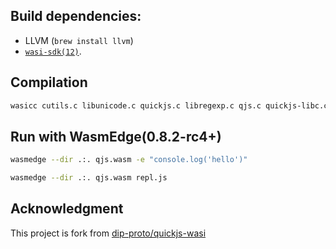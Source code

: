 ## Build dependencies:
- LLVM (`brew install llvm`)
- [`wasi-sdk(12)`](https://github.com/WebAssembly/wasi-sdk/releases).

## Compilation

```sh
wasicc cutils.c libunicode.c quickjs.c libregexp.c qjs.c quickjs-libc.c -o qjs.wasm -DCONFIG_VERSION='"version"' -D_WASI_EMULATED_SIGNAL -lwasi-emulated-signal -O3
```

## Run with WasmEdge(0.8.2-rc4+)

```sh
wasmedge --dir .:. qjs.wasm -e "console.log('hello')"

wasmedge --dir .:. qjs.wasm repl.js
```

## Acknowledgment
This project is fork from [dip-proto/quickjs-wasi](https://github.com/dip-proto/quickjs-wasi)